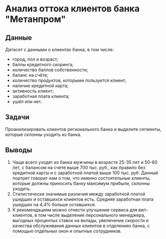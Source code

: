 # Анализ оттока клиентов банка "Метанпром"

## Данные
Датасет с данными о клиентах банка, в том числе:
- город, пол и возраст;
- баллы кредитного скоринга;
- количество баллов собственности;
- баланс на счёте;
- количество продуктов, которыми пользуется клиент;
- наличие кредитной карта;
- активность клиент;
- заработная плата клиента;
- ушёл или нет.

## Задачи
Проанализировать клиентов регионального банка и выделите сегменты, которые склонны уходить из банка.

## Выводы
1. Чаще всего уходят из банка мужчины в возрасте 25-35 лет и 50-60 лет, с балансом на счете выше 700 тыс. руб., как правило без кредитной карты и с заработной платой выше 100 тыс. руб. Данный портрет говорит нам о том, что именно состоятельные клиенты, которые должны приносить банку максимум прибыли, склонны уходить.
2. Статистически значимые различия между заработной платой ушедших и оставшихся клиентов есть. Средняя заработная плата ушедших на 4,4% больше оставшихся.
3. К рекомендациям можно отнести улучшение сервиса для вип-клиентов, в том числе выделение персонального менеджера, выгодных процентых ставок на вклады, увеличение скорости и качества обслуживания данных клиентов в отделениях банка, с помощью отдельных окон и опытных сотрудников.
